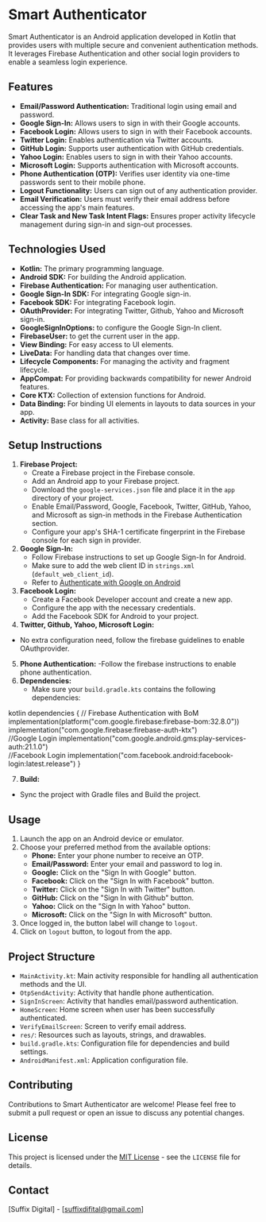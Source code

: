# Smart Authenticator

Smart Authenticator is an Android application developed in Kotlin that provides users with multiple secure and convenient authentication methods. It leverages Firebase Authentication and other social login providers to enable a seamless login experience.

## Features

-   **Email/Password Authentication:** Traditional login using email and password.
-   **Google Sign-In:** Allows users to sign in with their Google accounts.
-   **Facebook Login:** Allows users to sign in with their Facebook accounts.
-   **Twitter Login:** Enables authentication via Twitter accounts.
-   **GitHub Login:** Supports user authentication with GitHub credentials.
-   **Yahoo Login:** Enables users to sign in with their Yahoo accounts.
-   **Microsoft Login:** Supports authentication with Microsoft accounts.
-   **Phone Authentication (OTP):** Verifies user identity via one-time passwords sent to their mobile phone.
-   **Logout Functionality:** Users can sign out of any authentication provider.
- **Email Verification:** Users must verify their email address before accessing the app's main features.
- **Clear Task and New Task Intent Flags:** Ensures proper activity lifecycle management during sign-in and sign-out processes.

## Technologies Used

-   **Kotlin:** The primary programming language.
-   **Android SDK:** For building the Android application.
-   **Firebase Authentication:** For managing user authentication.
-   **Google Sign-In SDK:** For integrating Google sign-in.
-   **Facebook SDK:** For integrating Facebook login.
- **OAuthProvider:** For integrating Twitter, Github, Yahoo and Microsoft sign-in.
- **GoogleSignInOptions:** to configure the Google Sign-In client.
- **FirebaseUser:** to get the current user in the app.
-   **View Binding:** For easy access to UI elements.
-   **LiveData:** For handling data that changes over time.
-   **Lifecycle Components:** For managing the activity and fragment lifecycle.
-   **AppCompat:** For providing backwards compatibility for newer Android features.
-   **Core KTX:** Collection of extension functions for Android.
- **Data Binding:** For binding UI elements in layouts to data sources in your app.
- **Activity:** Base class for all activities.

## Setup Instructions

1.  **Firebase Project:**
    -   Create a Firebase project in the Firebase console.
    -   Add an Android app to your Firebase project.
    -   Download the `google-services.json` file and place it in the `app` directory of your project.
    -   Enable Email/Password, Google, Facebook, Twitter, GitHub, Yahoo, and Microsoft as sign-in methods in the Firebase Authentication section.
    - Configure your app's SHA-1 certificate fingerprint in the Firebase console for each sign in provider.
2.  **Google Sign-In:**
    -   Follow Firebase instructions to set up Google Sign-In for Android.
    -   Make sure to add the web client ID in `strings.xml` (`default_web_client_id`).
    - Refer to [Authenticate with Google on Android](https://firebase.google.com/docs/auth/android/google-signin)
3.  **Facebook Login:**
    -   Create a Facebook Developer account and create a new app.
    -   Configure the app with the necessary credentials.
    -   Add the Facebook SDK for Android to your project.
4. **Twitter, Github, Yahoo, Microsoft Login:**
- No extra configuration need, follow the firebase guidelines to enable OAuthprovider.
5. **Phone Authentication:**
   -Follow the firebase instructions to enable phone authentication.
6. **Dependencies:**
    - Make sure your `build.gradle.kts` contains the following dependencies:

kotlin dependencies { 
// Firebase Authentication with BoM 
implementation(platform("com.google.firebase:firebase-bom:32.8.0")) 
implementation("com.google.firebase:firebase-auth-ktx")   
//Google Login
implementation("com.google.android.gms:play-services-auth:21.1.0")    
//Facebook Login
implementation("com.facebook.android:facebook-login:latest.release")
}

7. **Build:**
- Sync the project with Gradle files and Build the project.

## Usage

1.  Launch the app on an Android device or emulator.
2.  Choose your preferred method from the available options:
    -   **Phone:** Enter your phone number to receive an OTP.
    -   **Email/Password:** Enter your email and password to log in.
    -   **Google:** Click on the "Sign In with Google" button.
    -   **Facebook:** Click on the "Sign In with Facebook" button.
    -   **Twitter:** Click on the "Sign In with Twitter" button.
    -   **GitHub:** Click on the "Sign In with Github" button.
    -   **Yahoo:** Click on the "Sign In with Yahoo" button.
    -   **Microsoft:** Click on the "Sign In with Microsoft" button.
3. Once logged in, the button label will change to `logout`.
4. Click on `logout` button, to logout from the app.

## Project Structure

-   `MainActivity.kt`: Main activity responsible for handling all authentication methods and the UI.
- `OtpSendActivity`: Activity that handle phone authentication.
- `SignInScreen`: Activity that handles email/password authentication.
- `HomeScreen`: Home screen when user has been successfully authenticated.
- `VerifyEmailScreen`: Screen to verify email address.
-   `res/`: Resources such as layouts, strings, and drawables.
-   `build.gradle.kts`: Configuration file for dependencies and build settings.
-   `AndroidManifest.xml`: Application configuration file.

## Contributing

Contributions to Smart Authenticator are welcome! Please feel free to submit a pull request or open an issue to discuss any potential changes.

## License

This project is licensed under the [MIT License](LICENSE) - see the `LICENSE` file for details.

## Contact

[Suffix Digital] - [suffixdifital@gmail.com]
